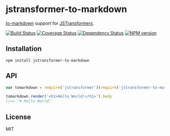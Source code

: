 # jstransformer-to-markdown

[to-markdown](https://github.com/domchristie/to-markdown) support for [JSTransformers](http://github.com/jstransformers).

[![Build Status](https://img.shields.io/travis/jstransformers/jstransformer-to-markdown/master.svg)](https://travis-ci.org/jstransformers/jstransformer-to-markdown)
[![Coverage Status](https://img.shields.io/coveralls/jstransformers/jstransformer-to-markdown/master.svg)](https://coveralls.io/r/jstransformers/jstransformer-to-markdown?branch=master)
[![Dependency Status](https://img.shields.io/david/jstransformers/jstransformer-to-markdown/master.svg)](http://david-dm.org/jstransformers/jstransformer-to-markdown)
[![NPM version](https://img.shields.io/npm/v/jstransformer-to-markdown.svg)](https://www.npmjs.org/package/jstransformer-to-markdown)

## Installation

    npm install jstransformer-to-markdown

## API

```js
var tomarkdown = require('jstransformer')(require('jstransformer-to-markdown'))

tomarkdown.render('<h1>Hello World!</h1>').body
//=> '# Hello World!'
```

## License

MIT

